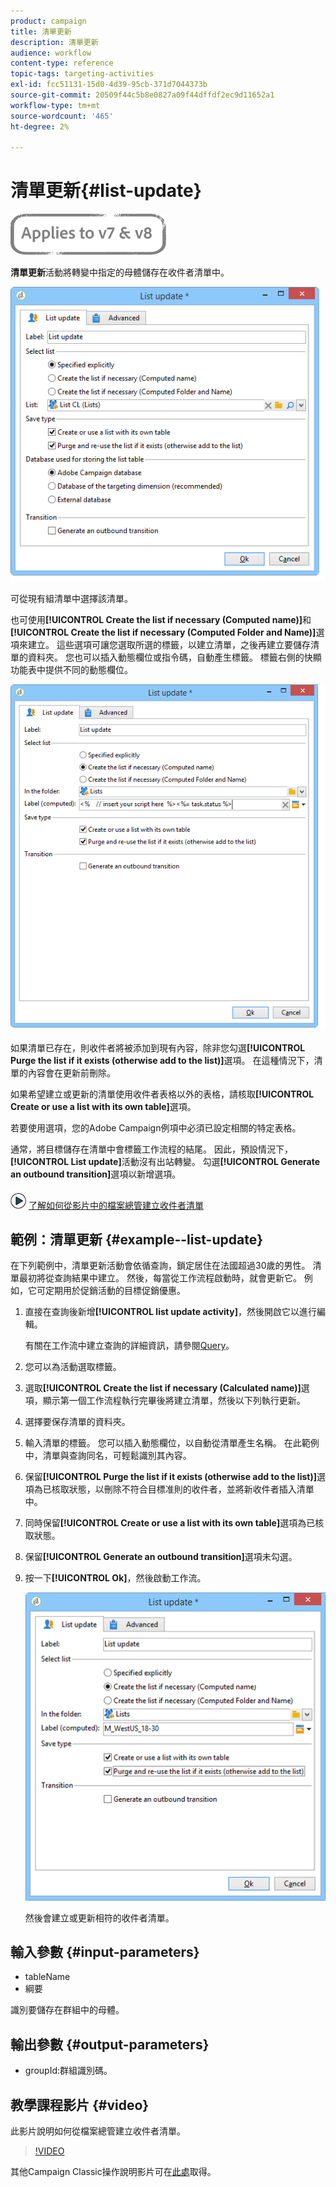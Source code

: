 ```yaml
---
product: campaign
title: 清單更新
description: 清單更新
audience: workflow
content-type: reference
topic-tags: targeting-activities
exl-id: fcc51131-15d0-4d39-95cb-371d7044373b
source-git-commit: 20509f44c5b8e0827a09f44dffdf2ec9d11652a1
workflow-type: tm+mt
source-wordcount: '465'
ht-degree: 2%

---
```


# 清單更新{#list-update}

![](../../assets/common.svg)

**清單更新**&#x200B;活動將轉變中指定的母體儲存在收件者清單中。

![](assets/s_user_segmentation_update_group.png)

可從現有組清單中選擇該清單。

也可使用&#x200B;**[!UICONTROL Create the list if necessary (Computed name)]**&#x200B;和&#x200B;**[!UICONTROL Create the list if necessary (Computed Folder and Name)]**&#x200B;選項來建立。 這些選項可讓您選取所選的標籤，以建立清單，之後再建立要儲存清單的資料夾。 您也可以插入動態欄位或指令碼，自動產生標籤。 標籤右側的快顯功能表中提供不同的動態欄位。

![](assets/s_user_segmentation_update_list_calc.png)

如果清單已存在，則收件者將被添加到現有內容，除非您勾選&#x200B;**[!UICONTROL Purge the list if it exists (otherwise add to the list)]**&#x200B;選項。 在這種情況下，清單的內容會在更新前刪除。

如果希望建立或更新的清單使用收件者表格以外的表格，請核取&#x200B;**[!UICONTROL Create or use a list with its own table]**&#x200B;選項。

若要使用選項，您的Adobe Campaign例項中必須已設定相關的特定表格。

通常，將目標儲存在清單中會標籤工作流程的結尾。 因此，預設情況下，**[!UICONTROL List update]**&#x200B;活動沒有出站轉變。 勾選&#x200B;**[!UICONTROL Generate an outbound transition]**&#x200B;選項以新增選項。

![](assets/do-not-localize/how-to-video.png) [了解如何從影片中的檔案總管建立收件者清單](#video)

## 範例：清單更新 {#example--list-update}

在下列範例中，清單更新活動會依循查詢，鎖定居住在法國超過30歲的男性。 清單最初將從查詢結果中建立。 然後，每當從工作流程啟動時，就會更新它。 例如，它可定期用於促銷活動的目標促銷優惠。

1. 直接在查詢後新增&#x200B;**[!UICONTROL list update activity]**，然後開啟它以進行編輯。

   有關在工作流中建立查詢的詳細資訊，請參閱[Query](query.md)。

1. 您可以為活動選取標籤。
1. 選取&#x200B;**[!UICONTROL Create the list if necessary (Calculated name)]**&#x200B;選項，顯示第一個工作流程執行完畢後將建立清單，然後以下列執行更新。
1. 選擇要保存清單的資料夾。
1. 輸入清單的標籤。 您可以插入動態欄位，以自動從清單產生名稱。 在此範例中，清單與查詢同名，可輕鬆識別其內容。
1. 保留&#x200B;**[!UICONTROL Purge the list if it exists (otherwise add to the list)]**&#x200B;選項為已核取狀態，以刪除不符合目標准則的收件者，並將新收件者插入清單中。
1. 同時保留&#x200B;**[!UICONTROL Create or use a list with its own table]**&#x200B;選項為已核取狀態。
1. 保留&#x200B;**[!UICONTROL Generate an outbound transition]**&#x200B;選項未勾選。
1. 按一下&#x200B;**[!UICONTROL Ok]**，然後啟動工作流。

   ![](assets/s_user_segmentation_update_list_calc_example.png)

   然後會建立或更新相符的收件者清單。

## 輸入參數 {#input-parameters}

* tableName
* 綱要

識別要儲存在群組中的母體。

## 輸出參數 {#output-parameters}

* groupId:群組識別碼。

## 教學課程影片 {#video}

此影片說明如何從檔案總管建立收件者清單。

>[!VIDEO](https://video.tv.adobe.com/v/25602/quality=12)

其他Campaign Classic操作說明影片可在[此處](https://experienceleague.adobe.com/docs/campaign-classic-learn/tutorials/overview.html?lang=zh-Hant)取得。
